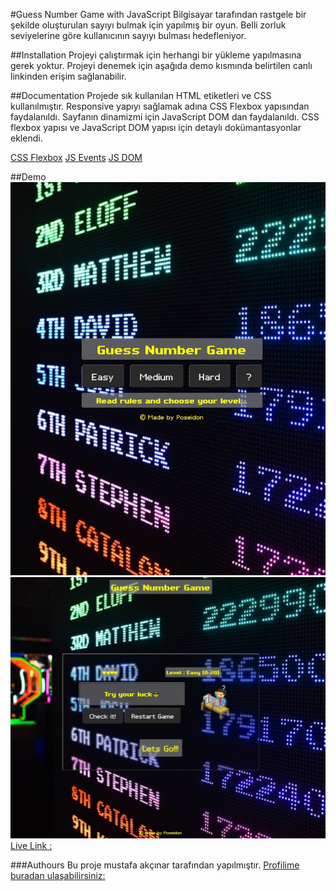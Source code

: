 #Guess Number Game with JavaScript
Bilgisayar tarafından rastgele bir şekilde oluşturulan sayıyı bulmak için yapılmış bir oyun. Belli zorluk seviyelerine göre kullanıcının sayıyı bulması hedefleniyor.


##Installation
Projeyi çalıştırmak için herhangi bir yükleme yapılmasına gerek yoktur. Projeyi denemek için aşağıda demo kısmında belirtilen canlı linkinden erişim sağlanabilir.

##Documentation
Projede sık kullanılan HTML etiketleri ve CSS kullanılmıştır. Responsive yapıyı sağlamak adına CSS Flexbox yapısından faydalanıldı. Sayfanın dinamizmi için JavaScript DOM dan faydalanıldı. CSS flexbox yapısı ve JavaScript DOM yapısı için detaylı dokümantasyonlar eklendi.


[CSS Flexbox](https://www.w3schools.com/css/css3_flexbox.asp)
[JS Events](https://www.w3schools.com/js/js_events.asp)
[JS DOM](https://www.w3schools.com/js/js_htmldom.asp)


##Demo
![Oyuna ilk bakış](./images/game.jpeg)
![Oyun içi ekran görüntüsü](./images/gameplay.jpeg)
[Live Link : ]()


###Authours
Bu proje mustafa akçınar tarafından yapılmıştır.
[Profilime buradan ulaşabilirsiniz:](https://github.com/mustafaakcinar)
